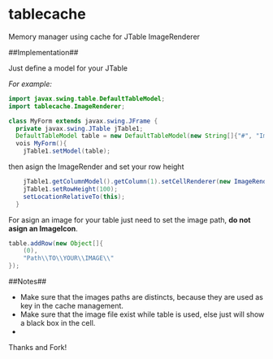 # tablecache
Memory manager using cache for JTable ImageRenderer

##Implementation##

Just define a model for your JTable

*For example:*
```java
import javax.swing.table.DefaultTableModel;
import tablecache.ImageRenderer;

class MyForm extends javax.swing.JFrame {
  private javax.swing.JTable jTable1;
  DefaultTableModel table = new DefaultTableModel(new String[]{"#", "Image"}, 0);
  vois MyForm(){
    jTable1.setModel(table);
```
then asign the ImageRender and set your row height 
```java
    jTable1.getColumnModel().getColumn(1).setCellRenderer(new ImageRenderer());
    jTable1.setRowHeight(100);
    setLocationRelativeTo(this);
  }
```

For asign an image for your table just need to set the image path, **do not asign an ImageIcon**.

```java
table.addRow(new Object[]{
    (0),
    "Path\\TO\\YOUR\\IMAGE\\"
});
```
##Notes##
 - Make sure that the images paths are distincts, because they are used as key in the cache management.
 - Make sure that the image file exist while table is used, else just will show a black box in the cell.
 - 
 Thanks and Fork!
